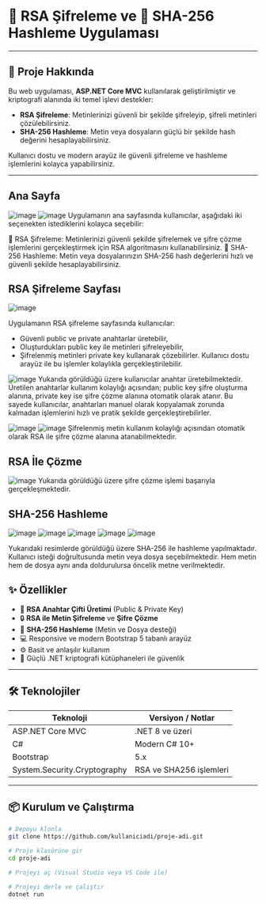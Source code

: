 # 🔐 RSA Şifreleme ve 🧬 SHA-256 Hashleme Uygulaması

---

## 🚀 Proje Hakkında

Bu web uygulaması, **ASP.NET Core MVC** kullanılarak geliştirilmiştir ve kriptografi alanında iki temel işlevi destekler:

- **RSA Şifreleme**: Metinlerinizi güvenli bir şekilde şifreleyip, şifreli metinleri çözülebilirsiniz.  
- **SHA-256 Hashleme**: Metin veya dosyaların güçlü bir şekilde hash değerini hesaplayabilirsiniz.

Kullanıcı dostu ve modern arayüz ile güvenli şifreleme ve hashleme işlemlerini kolayca yapabilirsiniz.

---
## Ana Sayfa
![image](https://github.com/user-attachments/assets/01aaa1de-4e03-4419-b757-07e89334a74f)
![image](https://github.com/user-attachments/assets/3ebf299d-646b-4aa0-93c1-e172fbc8fe0f)
Uygulamanın ana sayfasında kullanıcılar, aşağıdaki iki seçenekten istediklerini kolayca seçebilir:

🔐 RSA Şifreleme: Metinlerinizi güvenli şekilde şifrelemek ve şifre çözme işlemlerini gerçekleştirmek için RSA algoritmasını kullanabilirsiniz.
🧬 SHA-256 Hashleme: Metin veya dosyalarınızın SHA-256 hash değerlerini hızlı ve güvenli şekilde hesaplayabilirsiniz.

## RSA Şifreleme Sayfası
![image](https://github.com/user-attachments/assets/7e5d5b8e-402b-4299-94ab-43bee2f8ea19)

Uygulamanın RSA şifreleme sayfasında kullanıcılar:
- Güvenli public ve private anahtarlar üretebilir,
- Oluşturdukları public key ile metinleri şifreleyebilir,
- Şifrelenmiş metinleri private key kullanarak çözebilirler.
Kullanıcı dostu arayüz ile bu işlemler kolaylıkla gerçekleştirilebilir.

![image](https://github.com/user-attachments/assets/1e20ad09-ae63-464a-abd3-eb738ca2b8c5)
Yukarıda görüldüğü üzere kullanıcılar anahtar üretebilmektedir.
Üretilen anahtarlar kullanım kolaylığı açısından; public key şifre oluşturma alanına, private key ise şifre çözme alanına otomatik olarak atanır.
Bu sayede kullanıcılar, anahtarları manuel olarak kopyalamak zorunda kalmadan işlemlerini hızlı ve pratik şekilde gerçekleştirebilirler.

![image](https://github.com/user-attachments/assets/363141e8-03ab-4890-b183-9887498df0a8)
![image](https://github.com/user-attachments/assets/c9bc9a5a-f7d8-4f79-9cb6-61db81e19a8b)
Şifrelenmiş metin kullanım kolaylığı açısından otomatik olarak RSA ile şifre çözme alanına atanabilmektedir.

## RSA İle Çözme
![image](https://github.com/user-attachments/assets/e038e0b6-1910-4b40-bef8-fd91565ce6f5)
Yukarıda görüldüğü üzere şifre çözme işlemi başarıyla gerçekleşmektedir.

## SHA-256 Hashleme
![image](https://github.com/user-attachments/assets/f31a5f5e-afd8-4304-8d7a-5397abb00c76)
![image](https://github.com/user-attachments/assets/9c1c084b-072d-43f1-ae48-d2ce29748aac) ![image](https://github.com/user-attachments/assets/c25d7caa-2d2a-43f1-bb83-f78122f4e993)
![image](https://github.com/user-attachments/assets/24760ad8-6a64-4476-b3e8-a33b3044f76b)
![image](https://github.com/user-attachments/assets/4c7f68e7-4173-4b06-8143-d09132bd3936)

Yukarıdaki resimlerde görüldüğü üzere SHA-256 ile hashleme yapılmaktadır. Kullanıcı isteği doğrultusunda metin veya dosya seçebilmektedir. Hem metin hem de dosya aynı anda doldurulursa öncelik metne verilmektedir.


## ✨ Özellikler

- 🔑 **RSA Anahtar Çifti Üretimi** (Public & Private Key)  
- 🔒 **RSA ile Metin Şifreleme** ve **Şifre Çözme**  
- 🧾 **SHA-256 Hashleme** (Metin ve Dosya desteği)  
- 💻 Responsive ve modern Bootstrap 5 tabanlı arayüz  
- ⚙️ Basit ve anlaşılır kullanım  
- 🔐 Güçlü .NET kriptografi kütüphaneleri ile güvenlik  

---

## 🛠️ Teknolojiler

| Teknoloji            | Versiyon / Notlar         |
| -------------------- | ------------------------- |
| ASP.NET Core MVC     | .NET 8 ve üzeri           |
| C#                   | Modern C# 10+             |
| Bootstrap            | 5.x                       |
| System.Security.Cryptography | RSA ve SHA256 işlemleri |

---

## 📦 Kurulum ve Çalıştırma

```bash
# Depoyu klonla
git clone https://github.com/kullaniciadi/proje-adi.git

# Proje klasörüne gir
cd proje-adi

# Projeyi aç (Visual Studio veya VS Code ile)

# Projeyi derle ve çalıştır
dotnet run
